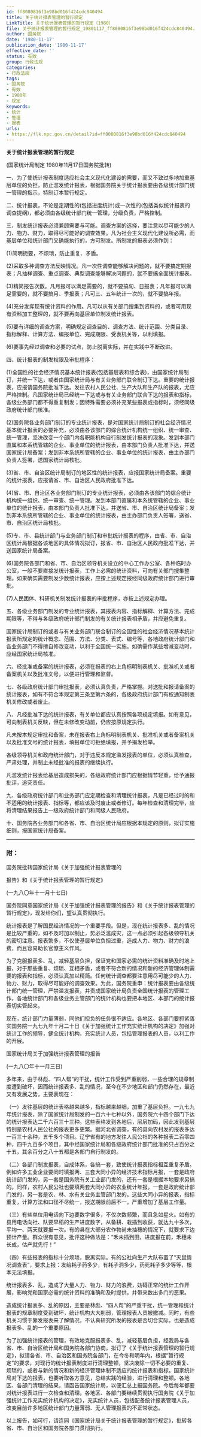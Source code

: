 ```yaml
---
id: ff8080816f3e98bd016f424cdc840494
title: 关于统计报表管理的暂行规定
LinkTitle: 关于统计报表管理的暂行规定（1980）
file: 关于统计报表管理的暂行规定_19801117_ff8080816f3e98bd016f424cdc840494.docx
author: 国务院
date: '1980-11-17'
publication_date: '1980-11-17'
effective_date: ''
status: 有效
group: 行政法规
categories:
- 行政法规
tags:
- 国务院
- 有效
- 1980年
- 规定
keywords:
- 统计
- 管理
- 报表
urls:
- https://flk.npc.gov.cn/detail?id=ff8080816f3e98bd016f424cdc840494
---
```


**关于统计报表管理的暂行规定**

(国家统计局制定 1980年11月17日国务院批转)

一、为了使统计报表制度适应社会主义现代化建设的需要，而又不致过多地加重基层单位的负担，防止滥发统计报表，根据国务院关于统计报表要由各级统计部门统一管理的指示，特制订本暂行规定。

二、统计报表，不论是定期性的(包括进度统计)或一次性的(包括类似统计报表的调查提纲)，都必须由各级统计部门统一管理，分级负责，严格控制。

三、制发统计报表必须兼顾需要与可能。调查方案的选择，要注意以尽可能少的人力、物力、财力，取得尽可能好的调查效果。凡为社会主义现代化建设所必需，而基层单位和统计部门又确能执行的，方可制发。所制发的报表必须作到：

(1)简明扼要，不烦琐，防止重复、矛盾。

(2)采取多种调查方法反映情况。凡一次性调查能够解决问题的，就不要搞定期报表；凡抽样调查、重点调查、典型调查能够解决问题的，就不要搞全面统计报表。

(3)精简报告次数。凡月报可以满足需要的，就不要搞旬、日报表；凡年报可以满足需要的，就不要搞月、季报表；凡可三、五年统计一次的，就不要搞年报。

(4)充分发挥现有统计资料的作用。凡可以从有关部门搜集到资料的，或者可用现有资料加工整理的，就不要再向基层单位制发统计报表。

(5)要有详细的调查方案，明确规定调查目的、调查方法、统计范围、分类目录、指标解释、计算方法、编报单位、完成期限、受表机关等，以利填报。

(6)要事先经过调查和必要的试点，防止脱离实际，并在实践中不断改进。

四、统计报表的制发权限及审批程序：

(1)全国性的社会经济情况基本统计报表(包括基层表和综合表)，由国家统计局制订，并统一下达，或者由国家统计局与有关业务部门联合制订下达。重要的统计报表，应报请国务院批准下达。发往农村人民公社、生产大队和生产队的报表，尤应严格控制。凡国家统计局已经统一下达或与有关业务部门联合下达的报表和指标，各级业务部门都不得重复制发；因特殊需要必须补充某些报表或指标时，须经同级政府统计部门核准。

(2)国务院各业务部门制订的专业统计报表，是对国家统计局制订的社会经济情况基本统计报表的必要补充，必须由各该部门的综合统计机构统一组织、统一审查、统一管理，坚决改变一个部门内各职能机构自行制发统计报表的现象。发到本部门直属和本系统管辖的企业、事业单位的统计报表，由本部门负责人批准下达，并送国家统计局备案；发到非本系统所管辖的企业、事业单位的统计报表，由主办部门负责人签署，送国家统计局核批。

(3)省、市、自治区统计局制订的地区性的统计报表，应报国家统计局备案。重要的统计报表，应报请省、市、自治区人民政府批准下达。

(4)省、市、自治区各业务部门制订的专业统计报表，必须由各该部门的综合统计机构统一组织、统一审查、统一管理。发到本部门直属和本系统管辖的企业、事业单位的统计报表，由本部门负责人批准下达，并送省、市、自治区统计局备案；发到非本系统所管辖的企业、事业单位的统计报表，由主办部门负责人签署，送省、市、自治区统计局核批。

(5)专、市、县统计部门与业务部门制订和审批统计报表的程序，由省、市、自治区统计局根据各该地区的具体情况拟订，报省、市、自治区人民政府批准下达，并送国家统计局备案。

(6)国务院各部门和省、市、自治区领导机关设立的中心工作办公室、各种临时办公室，一般不要直接发统计报表，工作上必需的统计资料，可向有关部门搜集整理。如果确实需要制发少数统计报表，应按上述规定报经同级政府统计部门进行审批。

(7)人民团体、科研机关制发统计报表的审批程序，亦按上述规定办理。

五、各级业务部门制发的专业统计报表，其报表内容、指标解释、计算方法、完成期限等，不得与各级政府统计部门制发的有关统计报表相矛盾，并应避免重复。

国家统计局制订的或者与有关业务部门联合制订的全国性的社会经济情况基本统计报表所规定的统计概念、范围、方法、分类、表式、编号等，各地政府统计部门和各业务部门不得擅自修改变动，以利于全国统一实施。如确需作某些增减变动时，应经国家统计局核准。

六、经批准或备案的统计报表，必须在报表的右上角标明制表机关、批准机关或者备案机关以及批准文号，以便进行管理和监督。

七、各级政府统计部门审批报表，必须认真负责，严格掌握。对送批和报请备案的统计报表，如有不符合本规定第三条至第六条的，各级政府统计部门有权通知制表机关修改或者废止。

八、凡经批准下达的统计报表，有关单位都应认真按照各项规定填报。如有意见，可向制表机关反映，但在未修改变动前，仍应按原规定执行。

凡未按本规定审批和备案，未在报表右上角标明制表机关、批准机关或者备案机关以及批准文号的统计报表，填报单位可拒绝填报，并予揭发检举。

各级领导机关和政府统计部门，对于违反本规定滥发报表的单位，必须认真检查，严肃处理，并制止未经批准的报表的继续执行。

凡滥发统计报表给基层造成损失的，各级政府统计部门应根据情节轻重，给予通报批评，追究责任。

九、各级政府统计部门和业务部门应定期检查和清理统计报表，凡是已经过时的和不适用的统计报表、指标等，都应该及时废止或者修订。每年检查和清理完毕，应将清理结果报告上一级政府统计部门和同级人民政府。

十、国务院各业务部门和各省、市、自治区统计局应根据本规定的原则，拟订实施细则，报国家统计局备案。

---

### 附：

国务院批转国家统计局《关于加强统计报表管理的

报告》和《关于统计报表管理的暂行规定》

(一九八〇年十一月十七日)

国务院同意国家统计局《关于加强统计报表管理的报告》和《关于统计报表管理的暂行规定》，现发给你们，望认真贯彻执行。

统计报表是了解国民经济情况的一个重要手段。但是，现在统计报表多、乱的情况是比较严重的，如不及时加以制止，势必泛滥成灾，这一点必须引起各级领导机关的密切注意。报表繁多，不仅使基层单位负担过重，造成人力、物力、财力的浪费，而且容易助长官僚主义作风。

为了克服报表多、乱，减轻基层负担，保证党和国家必需的统计资料准确及时地上报，对于那些重复、烦琐、互相矛盾，或者不符合新的情况和新的经济管理体制需要的报表和指标，必须认真加以精简。任何统计调查都要注意用尽可能少的人力、物力、财力，取得尽可能好的调查效果。为此，国务院重申：统计报表要由各级统计部门统一管理，严禁滥发报表，并责成国家统计局负责全国统计报表的管理工作，各地统计部门和各级业务主管部门的统计机构也要把本地区、本部门的统计报表切实管起来。

现在，统计部门力量薄弱，同他们担负的任务很不适应。各地区、各部门要抓紧落实国务院一九七九年十月二十日《关于加强统计工作充实统计机构的决定》加强对统计工作的领导，健全统计机构，充实统计人员，包括管理报表的人员，以利工作的开展。

国家统计局关于加强统计报表管理的报告

(一九八〇年十一月三日)

多年来，由于林彪、“四人帮”的干扰，统计工作受到严重削弱，一些合理的规章制度遭到破坏，因而统计报表多、乱的情况，至今在不少地区和部门仍然存在，最近又有发展之势，主要表现在：

（一）发往基层的统计表格越来越多，指标越来越细，加重了基层负担。一九七九年统计报表，除了国家统计局制发的一百六十七种以外，国务院六十四个部门下达的统计报表达二千六百三十三种。这些表格发到各地后，层层加码，因此发到基层特别是农村人民公社的报表更多更繁。据河北省调查，有的县向农村发的报表多达一百三十余种，五千多个项目。辽宁省有的地方发往人民公社的各种报表二百零四种，四千九百多个项目，其中经国家统计局和各级政府统计部门批准的只占百分之十五，其余百分之八十五都是各部门自行制发的。

（二）各部门制发报表，自成体系，各搞一套，致使统计报表指标相互重复矛盾。例如许多工业企业要同时填报两、三套大同小异的经济技术指标月报，一套是政府统计部门发的，另一套是国务院有关工业部门发的，还有一套是根据本地要求另搞的。同样，农村人民公社也要填两套大同小异的农业统计年报，一套是政府统计部门发的，另一套是农、林、水有关业务主管部门发的。这些大同小异的报表，指标重复，计算方法和口径不尽统一，报送期限前后不一，严重增加了基层工作量。

（三）有些单位用电话向下边要数字很多，不仅次数频繁，而且急如星火。如有的县用电话向社、队要早稻的生产进度数字，从备耕、栽插到收获，就达九十多次，平均一、两天就要报一次。有的县在大部分农作物尚未抽穗的情况下，就要求下边预计产量。群众很有意见，批评这种做法是：“禾未插到田，进度报在前，禾穗未长成，估产就先行！”

（四）有些报表的指标十分烦琐，脱离实际。有的公社向生产大队布置了“灭鼠情况调查表”，要求上报：发给耗子药多少，有耗子洞多少，药死耗子多少等等，根本无法填报。

统计报表多、乱，造成了大量人力、物力、财力的浪费，妨碍正常的统计工作开展，影响党和国家必需的统计资料的准确和及时提供，并带来数出多门的恶果。

造成统计报表多、乱的原因，主要是林彪、“四人帮”的严重干扰，统一管理和统计报表的规章制度受到破坏，统计机构大大削弱，管理报表人员被撤减。同时，有些机关习惯于靠发报表来了解情况，不认真研究所发的报表是否切合实际，也是造成报表多、乱的一个重要原因。

为了加强统计报表的管理，有效地克服报表多、乱，减轻基层负担，经我局与各省、市、自治区统计局和国务院各部门协商，拟订了《关于统计报表管理的暂行规定》，拟请各省、市、自治区和国务院各部门，在今冬和明年内，根据“暂行规定”的要求，对现行的统计报表制度进行清理整顿，坚决废除一切不必要的重复、烦琐的，或者与新的情况和新的经济管理体制不适应的统计报表和指标。国家统计局对下达的报表，也要听取各方意见，总结实践的经验，进行清理和整顿。各地区、各部门清理的结果，请函告国家统计局，以便汇总上报国务院。今后每年都要对统计报表进行一次检查和清理。各地区、各部门要继续贯彻执行国务院《关于加强统计工作充实统计机构的决定》，充实统计人员，包括配备统计报表管理人员，改变目前许多地区统计部门力量薄弱、无人管理报表的不正常状态。

以上报告，如可行，请连同《国家统计局关于统计报表管理的暂行规定》，批转各省、市、自治区和国务院各部门贯彻执行。
